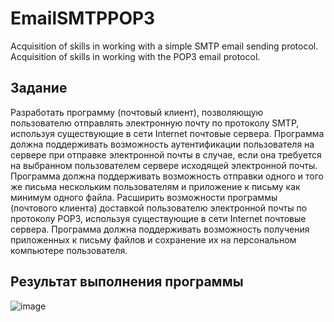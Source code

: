 # EmailSMTPPOP3
Acquisition of skills in working with a simple SMTP email sending protocol. Acquisition of skills in working with the POP3 email protocol.

## Задание 
Разработать программу (почтовый клиент), позволяющую пользователю отправлять электронную почту по протоколу SMTP, используя существующие в сети Internet почтовые сервера. 
Программа должна поддерживать возможность аутентификации пользователя на сервере при отправке электронной почты в случае, если она требуется на выбранном пользователем сервере исходящей электронной почты. Программа должна поддерживать возможность отправки одного и того же письма нескольким пользователям и приложение к письму как минимум одного файла. Расширить возможности программы (почтового клиента) доставкой пользователю электронной почты по протоколу POP3, используя существующие в сети Internet почтовые сервера. 
Программа должна поддерживать возможность получения приложенных к письму файлов и сохранение их на персональном компьютере пользователя.

## Результат выполнения программы
![image](https://user-images.githubusercontent.com/81982349/131565329-21e48f41-b0c4-45f8-8319-4bcbe3aa8437.png)
